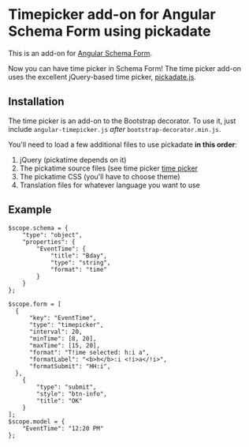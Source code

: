 

<h1>Timepicker add-on for Angular Schema Form using pickadate</h1>

<p>This is an add-on for <a href="https://github.com/Textalk/angular-schema-form/">Angular Schema Form</a>.</p>

<p>Now you can have time picker in Schema Form! The time picker add-on uses the excellent jQuery-based time picker,
<a href="http://amsul.ca/pickadate.js/">pickadate.js</a>.</p>

<h2>Installation</h2>
<p>The time picker is an add-on to the Bootstrap decorator. To use it, just include
<code>angular-timepicker.js</code> <em>after</em> <code>bootstrap-decorator.min.js</code>.</p>

<p>You'll need to load a few additional files to use pickadate <strong>in this order</strong>:</p>

<ol>
<li>jQuery (pickatime depends on it)</li>
<li>The pickatime source files (see time picker <a href="http://amsul.ca/pickadate.js/time/">time picker</a></li>
<li>The pickatime CSS (you'll have to choose theme)</li>
<li>Translation files for whatever language you want to use</li>
</ol>

<h2>Example</h2>

    $scope.schema = {
        "type": "object",
        "properties": {
            "EventTime": {
                "title": "Bday",
                "type": "string",
                "format": "time"                
            }
        }
    };

    $scope.form = [
      {
          "key": "EventTime",
          "type": "timepicker",
          "interval": 20,
          "minTime": [8, 20],
          "maxTime": [15, 20],
          "format": "T!ime selected: h:i a",
          "formatLabel": "<b>h</b>:i <!i>a</!i>",
          "formatSubmit": "HH:i",
      },
        {
            "type": "submit",
            "style": "btn-info",
            "title": "OK"
        }
    ];  
    $scope.model = {
        "EventTime": "12:20 PM"
    };
